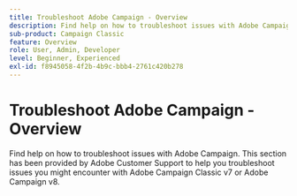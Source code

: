 ```yaml
---
title: Troubleshoot Adobe Campaign - Overview
description: Find help on how to troubleshoot issues with Adobe Campaign.
sub-product: Campaign Classic
feature: Overview
role: User, Admin, Developer
level: Beginner, Experienced
exl-id: f8945058-4f2b-4b9c-bbb4-2761c420b278
---
```

# Troubleshoot Adobe Campaign - Overview

Find help on how to troubleshoot issues with Adobe Campaign. This section has been provided by Adobe Customer Support to help you troubleshoot issues you might encounter with Adobe Campaign Classic v7 or Adobe Campaign v8.
